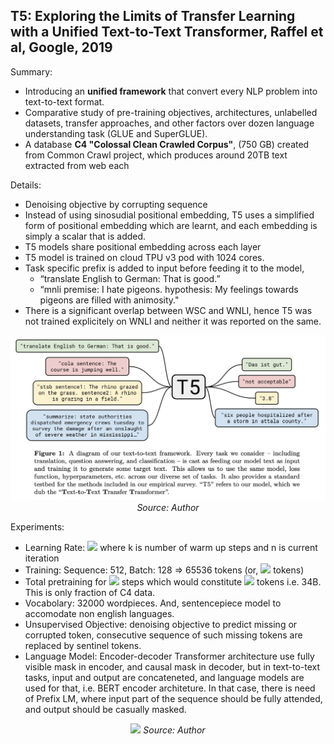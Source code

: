 ## T5: Exploring the Limits of Transfer Learning with a Unified Text-to-Text Transformer, Raffel et al, Google, 2019

Summary: 
* Introducing an **unified framework** that convert every NLP problem into text-to-text format.
* Comparative study of pre-training objectives, architectures, unlabelled datasets, transfer approaches, and other factors over dozen language understanding task (GLUE and SuperGLUE).
* A database **C4 "Colossal Clean Crawled Corpus"**, (750 GB) created from Common Crawl project, which produces around 20TB text extracted from web each

Details:
* Denoising objective by corrupting sequence 
* Instead of using sinosudial positional embedding, T5 uses a simplified form of positional embedding which are learnt, and  each embedding is simply a scalar that is added.
* T5 models share positional embedding across each layer
* T5 model is trained on cloud TPU v3 pod with 1024 cores.
* Task specific prefix is added to input before feeding it to the model, 
    * “translate English to German: That is good.”
    * “mnli premise: I hate pigeons. hypothesis: My feelings towards pigeons are filled with animosity." 
* There is a significant overlap between WSC and WNLI, hence T5 was not trained explicitely on WNLI and neither it was reported on the same.
<p align="center">
<img width=600 src="images/t5_illustration.png">
<em>Source: Author</em>
</p>

Experiments:
* Learning Rate: 
<img align="centre" src="https://render.githubusercontent.com/render/math?math=\frac{1}{\sqrt{k * n}}"> where k is number of warm up steps and n is current iteration
* Training: Sequence: 512, Batch: 128 => 65536 tokens (or, <img align="centre" src="https://render.githubusercontent.com/render/math?math=\2^16"> tokens)
* Total pretraining for <img align="centre" src="https://render.githubusercontent.com/render/math?math=\2^19"> steps which would constitute <img align="centre" src="https://render.githubusercontent.com/render/math?math=\2^35"> tokens i.e. 34B. This is only fraction of C4 data.
* Vocabolary: 32000 wordpieces. And, sentencepiece model to accomodate non english languages.
* Unsupervised Objective: denoising objective to predict missing or corrupted token, consecutive sequence of such missing tokens are replaced by sentinel tokens. 
* Language Model: Encoder-decoder Transformer architecture use fully visible mask in encoder, and causal mask in decoder, but in text-to-text tasks, input and output are concateneted, and language models are used for that, i.e. BERT encoder architeture. In that case, there is need of Prefix LM, where input part of the sequence should be fully attended, and output should be casually masked.

<p align="center">
<img width=600 src="images/T5_transformer_arch_variants.png.png">
<em>Source: Author</em>
</p>
